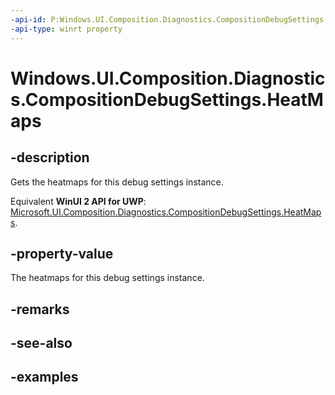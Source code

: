```yaml
---
-api-id: P:Windows.UI.Composition.Diagnostics.CompositionDebugSettings.HeatMaps
-api-type: winrt property
---
```


<!-- Property syntax.
public CompositionDebugHeatMaps HeatMaps { get; }
-->

# Windows.UI.Composition.Diagnostics.CompositionDebugSettings.HeatMaps

## -description

Gets the heatmaps for this debug settings instance.

Equivalent **WinUI 2 API for UWP**: [Microsoft.UI.Composition.Diagnostics.CompositionDebugSettings.HeatMaps](/windows/winui/api/microsoft.ui.composition.diagnostics.compositiondebugsettings.heatmaps).

## -property-value

The heatmaps for this debug settings instance.

## -remarks

## -see-also

## -examples

